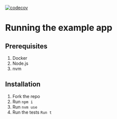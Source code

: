 [![codecov](https://codecov.io/gh/practicajs/practica/branch/main/graph/badge.svg)](https://codecov.io/gh/practicajs/practica)

# Running the example app

## Prerequisites

1. Docker
2. Node.js
3. nvm

## Installation

1. Fork the repo
2. Run `npm i`
3. Run `nvm use`
4. Run the tests `Run t`
   
